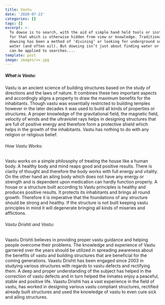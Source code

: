 ```yaml
---
title: Vastu
date: '2020-07-23'
categories: []
tags: []
excerpt: >-
  To dowse is to search, with the aid of simple hand held tools or instruments,
  for that which is otherwise hidden from view or knowledge. Traditionally
  dowsing has been a method of ‘divining’ or looking for underground sources of
  water (and often oil). But dowsing isn’t just about finding water or oil. It
  can be applied to searches.... 
template: post
image: images/vv.jpg
---
```

##### What is Vastu: 
Vastu is an ancient science of building structures based on the study of directions and the laws of nature. It combines these two important aspects and accordingly aligns a property to draw the maximum benefits for the inhabitants. Though vastu was essentially restricted to building temples however in the later decades it was used to build all kinds of properties or structures. A proper knowledge of the gravitational field, the magnetic field, velocity of winds and the ultraviolet rays helps in designing structures that are full of positive energy and therefore form a protective shield which helps in the growth of the inhabitants. Vastu has nothing to do with any religion or religious belief.

###### How Vastu Works: 
Vastu works on a simple philosophy of treating the house like a human body. A healthy body and mind reaps good and positive results. There is clarity of thought and therefore the body works with full energy and vitality. On the other hand an ailing body which does not have any energy or strength and is dependent upon medication can hardly function properly. A house or a structure built according to Vastu principles is healthy and produces positive results. It protects its inhabitants and brings all round growth. Therefore it is imperative that the foundations of any structure should be strong and healthy. If the structure is not built keeping vastu principles in mind it will degenerate bringing all kinds of miseries and afflictions.

###### Vastu Drishti and Vastu: 
Vaastu Drishti believes in providing proper vastu guidance and helping people overcome their problems. The knowledge and experience of Vastu garnered over the years should be utilized in spreading awareness about the benefits of vastu and building structures that are beneficial for the coming generations. Vaastu Drishti has been engaged since 2003 in studying various structures with regards to vastu defects and rectifying them. A deep and proper understanding of the subject has helped in the correction of vastu defects and in turn helped the inmates enjoy a peaceful, stable and positive life. Vaastu Drishti has a vast experience in the field of vastu, has worked in designing various vastu compliant structures, rectified already built structures and used the knowledge of vastu to even cure sick and ailing structures.